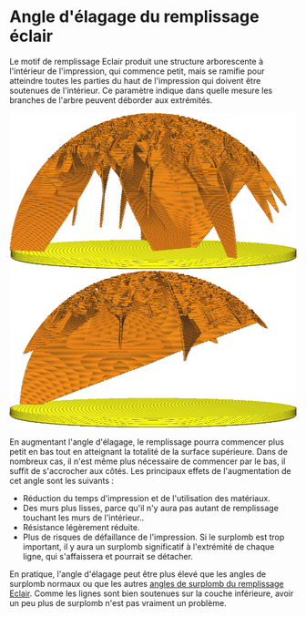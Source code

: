 Angle d'élagage du remplissage éclair
====
Le motif de remplissage Eclair produit une structure arborescente à l'intérieur de l'impression, qui commence petit, mais se ramifie pour atteindre toutes les parties du haut de l'impression qui doivent être soutenues de l'intérieur. Ce paramètre indique dans quelle mesure les branches de l'arbre peuvent déborder aux extrémités.

![A 40°, le remplissage Eclair est assez stable.](../../../articles/images/lightning_infill_prune_angle_40.png)
![A 70°, les branches débordent assez fortement.](../../../articles/images/lightning_infill_prune_angle_70.png)

En augmentant l'angle d'élagage, le remplissage pourra commencer plus petit en bas tout en atteignant la totalité de la surface supérieure. Dans de nombreux cas, il n'est même plus nécessaire de commencer par le bas, il suffit de s'accrocher aux côtés. Les principaux effets de l'augmentation de cet angle sont les suivants :

* Réduction du temps d'impression et de l'utilisation des matériaux.
* Des murs plus lisses, parce qu'il n'y aura pas autant de remplissage touchant les murs de l'intérieur..
* Résistance légèrement réduite.
* Plus de risques de défaillance de l'impression. Si le surplomb est trop important, il y aura un surplomb significatif à l'extrémité de chaque ligne, qui s'affaissera et pourrait se détacher.

En pratique, l'angle d'élagage peut être plus élevé que les angles de surplomb normaux ou que les autres [angles de surplomb du remplissage Eclair](lightning_infill_overhang_angle). Comme les lignes sont bien soutenues sur la couche inférieure, avoir un peu plus de surplomb n'est pas vraiment un problème.
